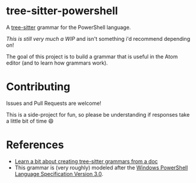 # tree-sitter-powershell

A [tree-sitter] grammar for the PowerShell language.

*This is still very much a WIP* and isn't something i'd recommend depending on!

The goal of this project is to build a grammar that is useful in the Atom editor (and to learn how grammars work).

# Contributing

Issues and Pull Requests are welcome!

This is a side-project for fun, so please be understanding if responses take a little bit of time :smile:

# References

- [Learn a bit about creating tree-sitter grammars from a doc][tsdoc]
- This grammar is (very roughly) modeled after the [Windows PowerShell Language Specification Version 3.0][spec].

[tree-sitter]:https://github.com/tree-sitter/tree-sitter
[tsdoc]:https://github.com/tree-sitter/tree-sitter/blob/10c3a956794a5e81a0a7e5c5a804e818c2dd0fe3/docs/creating-parsers.md
[spec]:https://www.microsoft.com/en-us/download/details.aspx?id=36389
